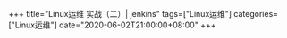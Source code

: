 +++
title="Linux运维 实战（二）| jenkins"
tags=["Linux运维"]
categories=["Linux运维"]
date="2020-06-02T21:00:00+08:00"
+++